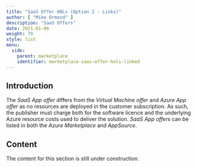 ```yaml
---
title: "SaaS Offer HOLs (Option 2 - Links)"
author: [ "Mike Ormond" ]
description: "SaaS Offers"
date: 2021-01-06
weight: 70
style: list
menu:
  side:
    parent: marketplace
    identifier: marketplace-saas-offer-hols-linked
---
```


## Introduction

The *SaaS App offer* differs from the *Virtual Machine offer* and *Azure App offer* as no resources are deployed in the customer subscription. As such, the publisher must charge both for the software licence and the underlying Azure resource costs used to deliver the solution. *SaaS App offers* can be listed in both the *Azure Marketplace* and *AppSource*.

## Content

The content for this section is still under construction.
